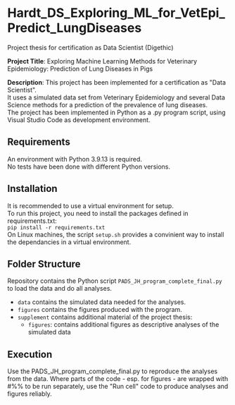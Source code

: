 # Hardt_DS_Exploring_ML_for_VetEpi_Predict_LungDiseases
Project thesis for certification as Data Scientist (Digethic)  
    
**Project Title**: Exploring Machine Learning Methods for Veterinary Epidemiology: Prediction of Lung Diseases in Pigs


**Description**: 
This project has been implemented for a certification as "Data Scientist".  
It uses a simulated data set from Veterinary Epidemiology and several Data Science methods for a prediction of the prevalence of lung diseases.  
The project has been implemented in Python as a .py program script, using Visual Studio Code as development environment.  

## Requirements
An environment with Python 3.9.13 is required.  
No tests have been done with different Python versions.
## Installation
It is recommended to use a virtual environment for setup.  
To run this project, you need to install the packages defined in requirements.txt:  
```pip install -r requirements.txt```   
On Linux machines, the script ```setup.sh``` provides a convinient way to install the dependancies in a virtual environment.

## Folder Structure
Repository contains the Python script ```PADS_JH_program_complete_final.py``` to load the data and do all analyses.
+ ```data``` contains the simulated data needed for the analyses.
+ ```figures``` contains the figures produced with the program.
+ ```supplement``` contains additional material of the project thesis:
    + ```figures```:
      contains additional figures as descriptive analyses of the simulated data

## Execution
Use the PADS_JH_program_complete_final.py to reproduce the analyses from the data.
Where parts of the code - esp. for figures - are wrapped with #%% to be run separately, use the "Run cell" code to produce analyses and figures reliably.  
